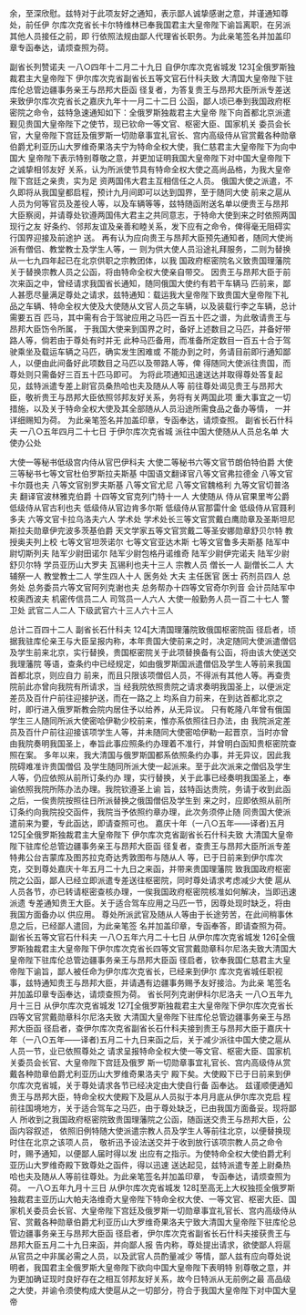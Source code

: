 <!-- { "loadSidebar": true } -->
余，至深欣慰。兹特对于此项友好之通知，表示鄙人诚挚感谢之意，并谨通知尊处，前任伊
尔库次克省长卡尔特维林已奉我国君主大皇帝陛下谕旨离职，在另派其他人员接任之前，即
行依照法规由鄙人代理省长职务。为此亲笔签名并加盖印章专函奉达，请烦查照为荷。

副省长列赞诺夫
一八○四年十二月二十九日
自伊尔库次克省城发
123全俄罗斯独裁君主大皇帝陛下
伊尔库次克省副省长五等文官石什科夫致
大清国大皇帝陛下驻库伦总管边疆事务亲王与昂邦大臣函
径复者，为答复贵王与昂邦大臣所派专差送来致伊尔库次克省长之嘉庆九年十一月二十二日
公函，鄙人顷已奉到我国政府枢密院之命令，兹特急速通知如下：全俄罗斯独裁君主大皇帝
陛下向首都北京派遣觐见贵国大皇帝陛下之使节，现已钦命一等文官、枢密大臣、国家机关
委员会长官，大皇帝陛下宫廷及俄罗斯一切勋章事宜礼官长、宫内高级侍从官赏戴各种勋章
伯爵尤利亚历山大罗维奇果洛夫宁为特命全权大使，我仁慈君主大皇帝陛下为向中国大
皇帝陛下表示特别尊敬之意，并更加证明我国大皇帝陛下对中国大皇帝陛下之诚挚相邻友好
关系，认为所派使节具有特命全权大使之高尚品格，为我大皇帝陛下宫廷之亲贵，实为足
资两国伟大君主互相信任之人员。
俄国大使之派遣，不久即将从我国皇都启程，预计九月间即可以达到国界，至于随同大使
前来之扈从人员为何等官员及差役人等，以及车辆等等，兹特随函附送名单以便贵王与昂邦
大臣察阅，并请尊处钦遵两国伟大君主之共同意志，于特命大使到来之时依照两国现行之友
好条约、邻邦友谊及亲善和睦关系，发下应有之命令，俾得毫无阻碍实行国界迎接及前途护
送。
再有认为应向贵王与昂邦大臣预先通知者，随同大使尚派有僧侣、教堂教士及学生人等，一
则为供大使人员沿途礼拜服务，二则为替换从一七九四年起已在北京供职之宗教团体，以我
国政府枢密院名义致贵国理藩院关于替换宗教人员之公函，将由特命全权大使亲自带交。
因贵王与昂邦大臣于前次来函之中，曾经请求我国省长通知，随同俄国大使约有若干车辆马
匹前来，鄙人甚愿尽量满足尊处之请求，兹特通知：载运我大皇帝陛下致贵国大皇帝陛下礼
品之车辆、特命全权大使及大使随从文官人员之车辆，以及装载行李之车辆，总计需要五百
匹马，其中需有合于驾驶应用之马匹一百五十匹之谱，为此敬请贵王与昂邦大臣饬令所属，
于我国大使来到国界之时，备好上述数目之马匹，并备好带路人等，倘若由于尊处有时并无
此种马匹备用，而准备所定数目一百五十合于驾驶乘坐及载运车辆之马匹，确实发生困难或
不能办到之时，务请目前即行通知鄙人，以便由此间备好此项数目之马匹以及带路人等，俾
得随同大使派往贵国，而尊处则只需备好三百五十匹马即可。
为将此项通知迅速送达并取得尊处答复起见，兹特派遣专差上尉官员桑热哈也夫及随从人等
前往尊处谒见贵王与昂邦大臣，敬祈贵王与昂邦大臣依照邻邦友好关系，务将有关两国此项
重大事宜之一切措施，以及关于特命全权大使及其全部随从人员沿途所需食品之备办等情，
一并详细赐知为荷。
为此亲笔签名并加盖印章，专函奉达，请烦查照。
副省长石什科夫
一八○五年四月二十七日
于伊尔库次克省城
派往中国大使随从人员总名单
大使办公处

大使一等秘书低级宫内侍从官巴伊科夫
大使二等秘书六等文官节朗伯特伯爵
大使三等秘书七等文官杜伯罗斯拉夫斯基
中国语文翻译官八等文官弗拉德金
八等文官卡尔聂也夫
八等文官别罗夫斯基
八等文官尤尼
八等文官魏格利
九等文官切普洛夫
翻译官波林雅克伯爵
十四等文官克列门特十一人
大使随从
侍从官果里岑公爵
低级侍从官古利也夫
低级侍从官边肯多尔斯
低级侍从官那雷什金
低级侍从官聂利多夫
六等文官卡拉乌洛夫六人
学术处
学术处长三等文官赏戴白鹰勋章及圣斯坦尼
斯拉夫勋章伊完波多茨基伯爵
天文学家五等文官赏戴二等圣安娜勋章舒贝尔特
教授奥夫列上校
七等文官坦茨诺尔
七等文官亚达木斯
七等文官鲁多夫斯基
陆军中尉切斯列夫
陆军少尉田诺尔
陆军少尉包格丹诺维奇
陆军少尉伊完诺夫
陆军少尉舒贝尔特
学员亚历山大罗夫
瓦锡利也夫十三人
宗教人员
僧长一人
副僧长二人
大辅祭一人
教堂教士二人
学生四人十人
医务处
大夫
主任医官
医士
药剂员四人
总务处
总务委员六等文官阿列克谢也夫
总务帮办十四等文官奇尔列音
会计员陆军中校奥西波夫
机密传信员二人
司驾员一人六人
大使一般勤务人员一百二十七人
警卫处
武官二人二人
下级武官六十三人六十三人

总计二百四十二人
副省长石什科夫
124大清国理藩院致俄国枢密院函
径启者，顷据我驻库伦亲王与大臣呈报内称，本年贵国大使前来之时，决定随同大使派遣僧侣
及学生前来北京，实行替换，贵国枢密院关于此项替换备有公函，将由该大使送交我理藩院
等语，查条约中已经规定，如由俄罗斯国派遣僧侣及学生人等前来我国首都北京，则应自力
前来，而且只限该项僧侣人员，不得派有其他人等。再查贵院前此亦曾向我院有所请求，当
经我院依照贵院之请求奏明我国圣上，以便派定差员及百什户前往迎接护送，而在一路之上
均系自力前来，在到达首都北京之时，即行进入俄罗斯教会院内居住予以给养，从无异议。
只有乾隆八年曾有俄国学生三人随同所派大使密哈伊勒少校前来，惟亦系依照往日办法，由
我院派定差员及百什户前往迎接该项学生人等，并未随同大使密哈伊勒一起晋京，当时亦曾
由我院奏明我国圣上，奉旨此事应照条约办理着不准行，并曾明白函知贵枢密院查照在案。
多年以来，我大清国与俄罗斯国都系依照条约办事，并无异议，因此我院碍难准许贵国僧侣
及学生随同所派大使一起派来。至于此次派来之僧侣及学生人等，仍应依照从前所订条约办
理，实行替换，关于此事已经奏明我国圣上，奉谕依照我院所陈办法办理。我院钦遵圣上谕
旨，兹特函达贵院，务请于收到此函之后，一俟贵院按照往日所派替换之俄国僧侣及学生到
来之时，应即依照从前所订条约向我院投交函件，我院当予依照约章办理，此次务须停止随
同贵国大使派遣前来为要，专此函达，即请查照可也。
嘉庆十年（一八○五年——译者)五月
125全俄罗斯独裁君主大皇帝陛下
伊尔库次克省副省长石什科夫致
大清国大皇帝陛下驻库伦总管边疆事务亲王与昂邦大臣函
径复者，查贵王与昂邦大臣所派专差特弗公台吉蒙库及图苏拉克奇达秀敦图布与随从人
等，已于日前来到伊尔库次克，交到尊处嘉庆十年五月二十九日之来函，并带来贵国理藩院
致我国政府枢密院之公函，鄙人已经立即派遣专差送往枢密院，同时尊处请求考虑减少大使
扈从人员各节，亦已转请枢密查核办理，一俟我国政府枢密院核准如何解决，当即迅速派遗
专差通知贵王大臣。关于适合驾车应用之马匹一节，因尊处现时缺乏，将由我国方面备办以
供应用。
尊处所派武官及随从人等由于长途劳苦，在此间稍事休息之后，已经鄙人遣回，为此亲笔签
名并加盖印章，专函奉答，即请查照为荷。
副省长五等文官石什科夫
一八○五年六月二十七日
从伊尔库次克省城发
126全俄罗斯独裁君主大皇帝陛下伊尔库次克省长四等文官赏戴勋章科尔尼洛夫致大清国大皇帝陛下驻库伦总管边疆事务亲王与昂邦大臣函
径启者，钦奉我国仁慈君主大皇帝陛下谕旨，鄙人被任命为伊尔库次克省长，已经来到伊尔
库次克省城任职视事，兹特通知贵王与昂邦大臣，并请遇有边疆事务赐予友好接洽。为此亲
笔签名并加盖印章专函奉达，请烦查照为荷。
省长阿列克谢伊科尔尼洛夫
一八○五年九月十三日
从伊尔库次克省城发
127全俄罗斯独裁君主大皇帝陛下伊尔库次克省长
四等文官赏戴勋章科尔尼洛夫致
大清国大皇帝陛下驻库伦总管边疆事务亲王与昂邦大臣函
径启者，查伊尔库次克省副省长石什科夫接到贵王与昂邦大臣于嘉庆十年（一八○五年——译者)五月二十九日来函之后，关于减少派往中国大使之扈从人员一节，业已依照尊处之
请求呈报特命全权大使一等文官、枢密大臣、国家机关委员会长官、大皇帝陛下宫廷及俄罗
斯一切勋章事宜礼官长、宫内高级侍从赏戴各种勋章伯爵尤利亚历山大罗维奇果洛夫宁
殿下矣。大使殿下已于日前来到伊尔库次克省城，关于尊处请求各节已经决定由大使自行备
函奉达。
兹谨顺便通知贵王与昂邦大臣，特命全权大使殿下及扈从人员拟于本月月底从伊尔库次克启
程前往国境地方，关于适合驾车之马匹，由于尊处缺乏，已由我国方面备妥。现将鄙人
所收到之我国政府枢密院致贵国理藩院之公函，随函送交贵王与昂邦大臣，公函内容叙述，
依照旧例特随大使派遣宗教人员及学生人等前往北京，以便替换现时住在北京之该项人员，
敬祈迅予设法送交并于收到放行该项宗教人员之命令时，赐予通知，以便鄙人届时得以发
出应有之指示。为使特命全权大使伯爵尤利亚历山大罗维奇殿下致尊处之函件，得以迅速
送达起见，兹特派遣专差上尉桑热哈也夫及随从人等前往尊处。为此亲笔签名并加盖印章，
专函奉达，请烦查照为荷。
一八○五年九月十三日
从伊尔库次克省城发
128至高无上大权独揽全俄罗斯独裁君主亚历山大帕夫洛维奇大皇帝陛下特命全权大使、一等文官、枢密大臣、国家机关委员会长官、大皇帝陛下宫廷及俄罗斯一切勋章事宜礼官长、宫内高级侍从官、赏戴各种勋章伯爵尤利亚历山大罗维奇果洛夫宁致大清国大皇帝陛下驻库伦总管边疆事务亲王与昂邦大臣函
径启者，伊尔库次克省副省长石什科夫接获贵王与昂邦大臣五月二十九日来函，并向鄙人报
告内称，尊处提出请求，欲使鄙人将扈从官员之中非属必需之人员，以及武官人员酌量减少
等情，鄙人兹有应向尊处说明者，我国君主全俄罗斯大皇帝陛下欲向中国大皇帝陛下表明特
别尊敬之意，并为更加确证现时良好存在之相互邻邦友好关系，故今日特派从无前例之最
高品级之大使，并谕令须使构成大使扈从之一切部分，符合于我国大皇帝陛下对中国大皇帝
